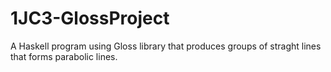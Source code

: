 1JC3-GlossProject
=================

A Haskell program using Gloss library that produces groups of straght lines that forms parabolic lines.

